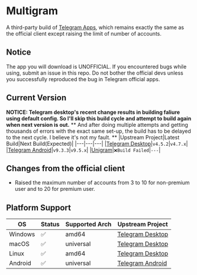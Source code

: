 # Multigram
A third-party build of [Telegram Apps](https://telegram.org/apps), which remains exactly the same as the official client except raising the limit of number of accounts.

## Notice
The app you will download is UNOFFICIAL. If you encountered bugs while using, submit an issue in this repo. Do not bother the official devs unless you successfully reproduced the bug in Telegram official apps.

## Current Version
**NOTICE: Telegram desktop's recent change results in building faliure using default config. So I'll skip this build cycle and attempt to build again when next version is out.**
** And after doing multiple attempts and getting thousands of errors with the exact same set-up, the build has to be delayed to the next cycle. I believe it's not my fault. **
|Upstream Project|Latest Build|Next Build(Expected)|
|---|---|---|
|[Telegram Desktop](https://github.com/telegramdesktop/tdesktop)|`v4.5.2`|`v4.7.x`|
|[Telegram Android](https://github.com/DrKLO/Telegram)|`v9.3.3`|`v9.5.x`|
|[Unigram](https://github.com/UnigramDev/Unigram)|`❌Build Failed`|`---`|

## Changes from the official client
- Raised the maximum number of accounts from 3 to 10 for non-premium user and to 20 for premium user.

## Platform Support
|OS|Status|Supported Arch|Upstream Project|
|---|---|---|---|
|Windows|✅|amd64|[Telegram Desktop](https://github.com/telegramdesktop/tdesktop)|
|macOS|✅|universal|[Telegram Desktop](https://github.com/telegramdesktop/tdesktop)|
|Linux|✅|amd64|[Telegram Desktop](https://github.com/telegramdesktop/tdesktop)|
|Android|✅|universal|[Telegram Android](https://github.com/DrKLO/Telegram)|
